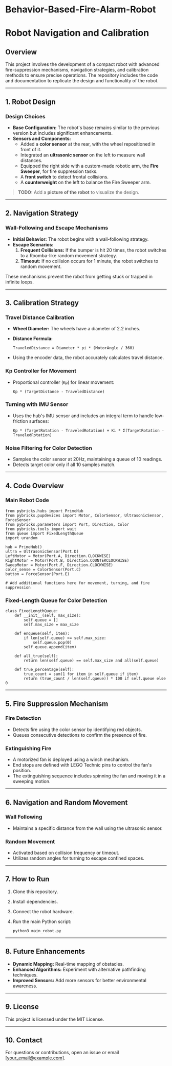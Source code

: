 # Behavior-Based-Fire-Alarm-Robot

Robot Navigation and Calibration
================================

Overview
--------

This project involves the development of a compact robot with advanced fire-suppression mechanisms, navigation strategies, and calibration methods to ensure precise operations. The repository includes the code and documentation to replicate the design and functionality of the robot.

* * * * *

1\. Robot Design
----------------

### Design Choices

-   **Base Configuration:** The robot's base remains similar to the previous version but includes significant enhancements.
-   **Sensors and Components:**
    -   Added a **color sensor** at the rear, with the wheel repositioned in front of it.
    -   Integrated an **ultrasonic sensor** on the left to measure wall distances.
    -   Equipped the right side with a custom-made robotic arm, the **Fire Sweeper**, for fire suppression tasks.
    -   A **front switch** to detect frontal collisions.
    -   A **counterweight** on the left to balance the Fire Sweeper arm.

> **TODO:** Add a **picture of the robot** to visualize the design.

* * * * *

2\. Navigation Strategy
-----------------------

### Wall-Following and Escape Mechanisms

-   **Initial Behavior:** The robot begins with a wall-following strategy.
-   **Escape Scenarios:**
    1.  **Frequent Collisions:** If the bumper is hit 20 times, the robot switches to a Roomba-like random movement strategy.
    2.  **Timeout:** If no collision occurs for 1 minute, the robot switches to random movement.

These mechanisms prevent the robot from getting stuck or trapped in infinite loops.

* * * * *

3\. Calibration Strategy
------------------------

### Travel Distance Calibration

-   **Wheel Diameter:** The wheels have a diameter of 2.2 inches.
-   **Distance Formula:**

    ```
    TraveledDistance = Diameter * pi * (MotorAngle / 360)

    ```

-   Using the encoder data, the robot accurately calculates travel distance.

### Kp Controller for Movement

-   Proportional controller (`Kp`) for linear movement:

    ```
    Kp * (TargetDistance - TraveledDistance)

    ```

### Turning with IMU Sensor

-   Uses the hub's IMU sensor and includes an integral term to handle low-friction surfaces:

    ```
    Kp * (TargetRotation - TraveledRotation) + Ki * Σ(TargetRotation - TraveledRotation)

    ```

### Noise Filtering for Color Detection

-   Samples the color sensor at 20Hz, maintaining a queue of 10 readings.
-   Detects target color only if all 10 samples match.

* * * * *

4\. Code Overview
-----------------

### Main Robot Code

```
from pybricks.hubs import PrimeHub
from pybricks.pupdevices import Motor, ColorSensor, UltrasonicSensor, ForceSensor
from pybricks.parameters import Port, Direction, Color
from pybricks.tools import wait
from queue import FixedLengthQueue
import urandom

hub = PrimeHub()
ultra = UltrasonicSensor(Port.D)
LeftMotor = Motor(Port.A, Direction.CLOCKWISE)
RightMotor = Motor(Port.B, Direction.COUNTERCLOCKWISE)
SweepMotor = Motor(Port.F, Direction.CLOCKWISE)
color_sense = ColorSensor(Port.C)
button = ForceSensor(Port.E)

# Add additional functions here for movement, turning, and fire suppression

```

### Fixed-Length Queue for Color Detection

```
class FixedLengthQueue:
    def __init__(self, max_size):
        self.queue = []
        self.max_size = max_size

    def enqueue(self, item):
        if len(self.queue) >= self.max_size:
            self.queue.pop(0)
        self.queue.append(item)

    def all_true(self):
        return len(self.queue) == self.max_size and all(self.queue)

    def true_percentage(self):
        true_count = sum(1 for item in self.queue if item)
        return (true_count / len(self.queue)) * 100 if self.queue else 0

```

* * * * *

5\. Fire Suppression Mechanism
------------------------------

### Fire Detection

-   Detects fire using the color sensor by identifying red objects.
-   Queues consecutive detections to confirm the presence of fire.

### Extinguishing Fire

-   A motorized fan is deployed using a winch mechanism.
-   End stops are defined with LEGO Technic pins to control the fan's position.
-   The extinguishing sequence includes spinning the fan and moving it in a sweeping motion.

* * * * *

6\. Navigation and Random Movement
----------------------------------

### Wall Following

-   Maintains a specific distance from the wall using the ultrasonic sensor.

### Random Movement

-   Activated based on collision frequency or timeout.
-   Utilizes random angles for turning to escape confined spaces.

* * * * *

7\. How to Run
--------------

1.  Clone this repository.
2.  Install dependencies.
3.  Connect the robot hardware.
4.  Run the main Python script:

    ```
    python3 main_robot.py

    ```

* * * * *

8\. Future Enhancements
-----------------------

-   **Dynamic Mapping:** Real-time mapping of obstacles.
-   **Enhanced Algorithms:** Experiment with alternative pathfinding techniques.
-   **Improved Sensors:** Add more sensors for better environmental awareness.

* * * * *

9\. License
-----------

This project is licensed under the MIT License.

* * * * *

10\. Contact
------------

For questions or contributions, open an issue or email [<your_email@example.com>].
